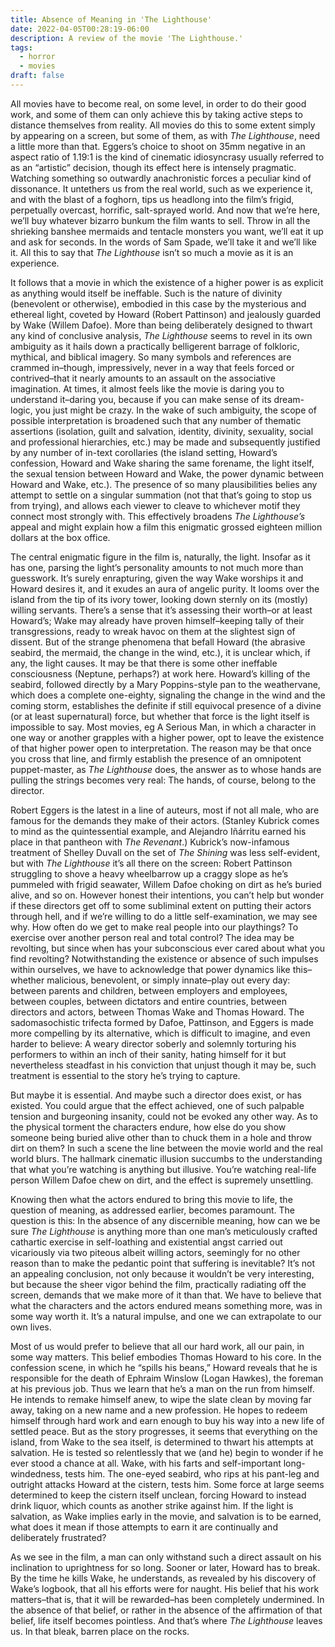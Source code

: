 ```yaml
---
title: Absence of Meaning in 'The Lighthouse'
date: 2022-04-05T00:28:19-06:00
description: A review of the movie 'The Lighthouse.'
tags:
  - horror
  - movies
draft: false
---
```


All movies have to become real, on some level, in order to do their good work, and some of them can only achieve this by taking active steps to distance themselves from reality. All movies do this to some extent simply by appearing on a screen, but some of them, as with *The Lighthouse*, need a little more than that. Eggers’s choice to shoot on 35mm negative in an aspect ratio of 1.19:1 is the kind of cinematic idiosyncrasy usually referred to as an “artistic” decision, though its effect here is intensely pragmatic. Watching something so outwardly anachronistic forces a peculiar kind of dissonance. It untethers us from the real world, such as we experience it, and with the blast of a foghorn, tips us headlong into the film’s frigid, perpetually overcast, horrific, salt-sprayed world. And now that we’re here, we’ll buy whatever bizarro bunkum the film wants to sell. Throw in all the shrieking banshee mermaids and tentacle monsters you want, we’ll eat it up and ask for seconds. In the words of Sam Spade, we’ll take it and we’ll like it. All this to say that *The Lighthouse* isn’t so much a movie as it is an experience.

It follows that a movie in which the existence of a higher power is as explicit as anything would itself be ineffable. Such is the nature of divinity (benevolent or otherwise), embodied in this case by the mysterious and ethereal light, coveted by Howard (Robert Pattinson) and jealously guarded by Wake (Willem Dafoe). More than being deliberately designed to thwart any kind of conclusive analysis, *The Lighthouse* seems to revel in its own ambiguity as it hails down a practically belligerent barrage of folkloric, mythical, and biblical imagery. So many symbols and references are crammed in–though, impressively, never in a way that feels forced or contrived–that it nearly amounts to an assault on the associative imagination. At times, it almost feels like the movie is daring you to understand it–daring you, because if you can make sense of its dream-logic, you just might be crazy. In the wake of such ambiguity, the scope of possible interpretation is broadened such that any number of thematic assertions (isolation, guilt and salvation, identity, divinity, sexuality, social and professional hierarchies, etc.) may be made and subsequently justified by any number of in-text corollaries (the island setting, Howard’s confession, Howard and Wake sharing the same forename, the light itself, the sexual tension between Howard and Wake, the power dynamic between Howard and Wake, etc.). The presence of so many plausibilities belies any attempt to settle on a singular summation (not that that’s going to stop us from trying), and allows each viewer to cleave to whichever motif they connect most strongly with. This effectively broadens *The Lighthouse’s* appeal and might explain how a film this enigmatic grossed eighteen million dollars at the box office.

The central enigmatic figure in the film is, naturally, the light. Insofar as it has one, parsing the light’s personality amounts to not much more than guesswork. It’s surely enrapturing, given the way Wake worships it and Howard desires it, and it exudes an aura of angelic purity. It looms over the island from the tip of its ivory tower, looking down sternly on its (mostly) willing servants. There’s a sense that it’s assessing their worth–or at least Howard’s; Wake may already have proven himself–keeping tally of their transgressions, ready to wreak havoc on them at the slightest sign of dissent. But of the strange phenomena that befall Howard (the abrasive seabird, the mermaid, the change in the wind, etc.), it is unclear which, if any, the light causes. It may be that there is some other ineffable consciousness (Neptune, perhaps?) at work here. Howard’s killing of the seabird, followed directly by a Mary Poppins-style pan to the weathervane, which does a complete one-eighty, signaling the change in the wind and the coming storm, establishes the definite if still equivocal presence of a divine (or at least supernatural) force, but whether that force is the light itself is impossible to say. Most movies, eg A Serious Man, in which a character in one way or another grapples with a higher power, opt to leave the existence of that higher power open to interpretation. The reason may be that once you cross that line, and firmly establish the presence of an omnipotent puppet-master, as *The Lighthouse* does, the answer as to whose hands are pulling the strings becomes very real: The hands, of course, belong to the director.

Robert Eggers is the latest in a line of auteurs, most if not all male, who are famous for the demands they make of their actors. (Stanley Kubrick comes to mind as the quintessential example, and Alejandro Iñárritu earned his place in that pantheon with *The Revenant*.) Kubrick’s now-infamous treatment of Shelley Duvall on the set of *The Shining* was less self-evident, but with *The Lighthouse* it’s all there on the screen: Robert Pattinson struggling to shove a heavy wheelbarrow up a craggy slope as he’s pummeled with frigid seawater, Willem Dafoe choking on dirt as he’s buried alive, and so on. However honest their intentions, you can’t help but wonder if these directors get off to some subliminal extent on putting their actors through hell, and if we’re willing to do a little self-examination, we may see why. How often do we get to make real people into our playthings? To exercise over another person real and total control? The idea may be revolting, but since when has your subconscious ever cared about what you find revolting? Notwithstanding the existence or absence of such impulses within ourselves, we have to acknowledge that power dynamics like this–whether malicious, benevolent, or simply innate–play out every day: between parents and children, between employers and employees, between couples, between dictators and entire countries, between directors and actors, between Thomas Wake and Thomas Howard. The sadomasochistic trifecta formed by Dafoe, Pattinson, and Eggers is made more compelling by its alternative, which is difficult to imagine, and even harder to believe: A weary director soberly and solemnly torturing his performers to within an inch of their sanity, hating himself for it but nevertheless steadfast in his conviction that unjust though it may be, such treatment is essential to the story he’s trying to capture.

But maybe it is essential. And maybe such a director does exist, or has existed. You could argue that the effect achieved, one of such palpable tension and burgeoning insanity, could not be evoked any other way. As to the physical torment the characters endure, how else do you show someone being buried alive other than to chuck them in a hole and throw dirt on them? In such a scene the line between the movie world and the real world blurs. The hallmark cinematic illusion succumbs to the understanding that what you’re watching is anything but illusive. You’re watching real-life person Willem Dafoe chew on dirt, and the effect is supremely unsettling.

Knowing then what the actors endured to bring this movie to life, the question of meaning, as addressed earlier, becomes paramount. The question is this: In the absence of any discernible meaning, how can we be sure *The Lighthouse* is anything more than one man’s meticulously crafted cathartic exercise in self-loathing and existential angst carried out vicariously via two piteous albeit willing actors, seemingly for no other reason than to make the pedantic point that suffering is inevitable? It’s not an appealing conclusion, not only because it wouldn’t be very interesting, but because the sheer vigor behind the film, practically radiating off the screen, demands that we make more of it than that. We have to believe that what the characters and the actors endured means something more, was in some way worth it. It’s a natural impulse, and one we can extrapolate to our own lives.

Most of us would prefer to believe that all our hard work, all our pain, in some way matters. This belief embodies Thomas Howard to his core. In the confession scene, in which he “spills his beans,” Howard reveals that he is responsible for the death of Ephraim Winslow (Logan Hawkes), the foreman at his previous job. Thus we learn that he’s a man on the run from himself. He intends to remake himself anew, to wipe the slate clean by moving far away, taking on a new name and a new profession. He hopes to redeem himself through hard work and earn enough to buy his way into a new life of settled peace. But as the story progresses, it seems that everything on the island, from Wake to the sea itself, is determined to thwart his attempts at salvation. He is tested so relentlessly that we (and he) begin to wonder if he ever stood a chance at all. Wake, with his farts and self-important long-windedness, tests him. The one-eyed seabird, who rips at his pant-leg and outright attacks Howard at the cistern, tests him. Some force at large seems determined to keep the cistern itself unclean, forcing Howard to instead drink liquor, which counts as another strike against him. If the light is salvation, as Wake implies early in the movie, and salvation is to be earned, what does it mean if those attempts to earn it are continually and deliberately frustrated?

As we see in the film, a man can only withstand such a direct assault on his inclination to uprightness for so long. Sooner or later, Howard has to break. By the time he kills Wake, he understands, as revealed by his discovery of Wake’s logbook, that all his efforts were for naught. His belief that his work matters–that is, that it will be rewarded–has been completely undermined. In the absence of that belief, or rather in the absence of the affirmation of that belief, life itself becomes pointless. And that’s where *The Lighthouse* leaves us. In that bleak, barren place on the rocks.
